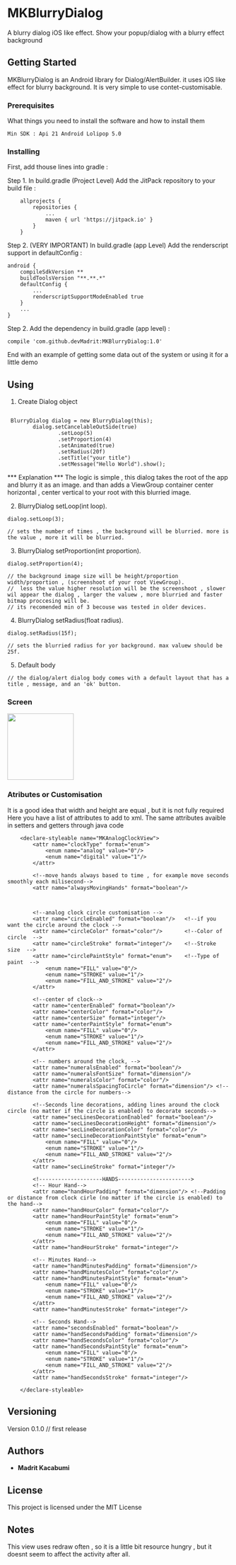 # MKBlurryDialog

A blurry dialog iOS like effect. Show your popup/dialog with a blurry effect background

## Getting Started

MKBlurryDialog is an Android library for Dialog/AlertBuilder. it uses iOS like effect for blurry background. It is very simple to use contet-customisable.

### Prerequisites

What things you need to install the software and how to install them

```
Min SDK : Api 21 Android Lolipop 5.0
```

### Installing

First, add thouse lines into gradle :

 Step 1. In build.gradle (Project Level) Add the JitPack repository to your build file :

```
	allprojects {
		repositories {
			...
			maven { url 'https://jitpack.io' }
		}
	}
```

 Step 2. (VERY IMPORTANT) In build.gradle (app Level) Add the renderscript support in defaultConfig :

```
android {
    compileSdkVersion **
    buildToolsVersion "**.**.*"
    defaultConfig {
    	...
        renderscriptSupportModeEnabled true
    }
    ...
}
```

Step 2. Add the dependency in build.gradle (app level) :

```
compile 'com.github.devMadrit:MKBlurryDialog:1.0'
```

End with an example of getting some data out of the system or using it for a little demo

## Using

1) Create Dialog object
```

 BlurryDialog dialog = new BlurryDialog(this);
        dialog.setCancelableOutSide(true)
                .setLoop(5)
                .setProportion(4)
                .setAnimated(true)
                .setRadius(20f)
                .setTitle("your title")
                .setMessage("Hello World").show();

```

 *** Explanation ***
   The logic is simple , this dialog takes the root of the app and blurry it as an image. and than adds a ViewGroup container center horizontal , center vertical to your root with this blurried image.

2) BlurryDialog setLoop(int loop).

```
dialog.setLoop(3);

// sets the number of times , the background will be blurried. more is the value , more it will be blurried.

```

3) BlurryDialog setProportion(int proportion).

```
dialog.setProportion(4);

// the background image size will be height/proportion  width/proportion , (screenshoot of your root ViewGroup).
//  less the value higher resolution will be the screenshoot , slower wil appear the dialog , larger the valuew , more blurried and faster bitmap proccesing will be.
// its recomended min of 3 becouse was tested in older devices.

```

4) BlurryDialog setRadius(float radius).

```
dialog.setRadius(15f);

// sets the blurried radius for yor background. max valuew should be 25f.

```


5) Default body

```
// the dialog/alert dialog body comes with a default layout that has a title , message, and an 'ok' button.

```

### Screen

<img src="https://raw.githubusercontent.com/devMadrit/MKBlurryDialog/master/gitimages/image1.png" width="150" height="150">




### Atributes or Customisation

It is a good idea that width and height are equal , but it is not fully required 
Here you have a list of attributes to add to xml. The same attributes avaible in setters and getters through java code

```
    <declare-styleable name="MKAnalogClockView">
        <attr name="clockType" format="enum">
            <enum name="analog" value="0"/>
            <enum name="digital" value="1"/>
        </attr>

        <!--move hands always based to time , for example move seconds smoothly each milisecond-->
        <attr name="alwaysMovingHands" format="boolean"/>



        <!--analog clock circle customisation -->
        <attr name="circleEnabled" format="boolean"/> 	<!--if you want the circle around the clock -->
        <attr name="circleColor" format="color"/>  		<!--Color of circle  -->
        <attr name="circleStroke" format="integer"/>	<!--Stroke size  -->
        <attr name="circlePaintStyle" format="enum">	<!--Type of paint  -->
            <enum name="FILL" value="0"/>
            <enum name="STROKE" value="1"/>
            <enum name="FILL_AND_STROKE" value="2"/>
        </attr>

        <!--center of clock-->
        <attr name="centerEnabled" format="boolean"/>
        <attr name="centerColor" format="color"/>
        <attr name="centerSize" format="integer"/>
        <attr name="centerPaintStyle" format="enum">
            <enum name="FILL" value="0"/>
            <enum name="STROKE" value="1"/>
            <enum name="FILL_AND_STROKE" value="2"/>
        </attr>

        <!-- numbers around the clock, -->
        <attr name="numeralsEnabled" format="boolean"/>
        <attr name="numeralsFontSize" format="dimension"/>
        <attr name="numeralsColor" format="color"/>
        <attr name="numeralsSpacingToCircle" format="dimension"/> <!-- distance from the circle for numbers-->

        <!--Seconds line decorations, adding lines around the clock circle (no matter if the circle is enabled) to decorate seconds-->
        <attr name="secLinesDecorationEnabled" format="boolean"/>
        <attr name="secLinesDecorationHeight" format="dimension"/>
        <attr name="secLineDecorationColor" format="color"/>
        <attr name="secLineDecorationPaintStyle" format="enum">
            <enum name="FILL" value="0"/>
            <enum name="STROKE" value="1"/>
            <enum name="FILL_AND_STROKE" value="2"/>
        </attr>
        <attr name="secLineStroke" format="integer"/>

        <!--------------------HANDS----------------------->
        <!-- Hour Hand-->
        <attr name="handHourPadding" format="dimension"/> <!--Padding or distance from clock cirle (no matter if the circle is enabled) to the hand-->
        <attr name="handHourColor" format="color"/>
        <attr name="handHourPaintStyle" format="enum">
            <enum name="FILL" value="0"/>
            <enum name="STROKE" value="1"/>
            <enum name="FILL_AND_STROKE" value="2"/>
        </attr>
        <attr name="handHourStroke" format="integer"/>

        <!-- Minutes Hand-->
        <attr name="handMinutesPadding" format="dimension"/>
        <attr name="handMinutesColor" format="color"/>
        <attr name="handMinutesPaintStyle" format="enum">
            <enum name="FILL" value="0"/>
            <enum name="STROKE" value="1"/>
            <enum name="FILL_AND_STROKE" value="2"/>
        </attr>
        <attr name="handMinutesStroke" format="integer"/>

        <!-- Seconds Hand-->
        <attr name="secondsEnabled" format="boolean"/>
        <attr name="handSecondsPadding" format="dimension"/>
        <attr name="handSecondsColor" format="color"/>
        <attr name="handSecondsPaintStyle" format="enum">
            <enum name="FILL" value="0"/>
            <enum name="STROKE" value="1"/>
            <enum name="FILL_AND_STROKE" value="2"/>
        </attr>
        <attr name="handSecondsStroke" format="integer"/>

    </declare-styleable>
```

## Versioning

Version 0.1.0 // first release

## Authors

* **Madrit Kacabumi**

## License

This project is licensed under the MIT License

## Notes

This view uses redraw often , so it is a little bit resource hungry , but it doesnt seem to affect the activity after all.